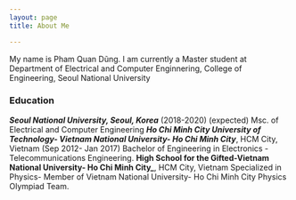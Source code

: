 ```yaml
---
layout: page
title: About Me

---
```


My name is Pham Quan Dũng. I am currently a Master student at Department of Electrical and Computer Enginnering, College of Engineering, Seoul National University

### Education

**_Seoul National University, Seoul, Korea_**  (2018-2020) (expected)
Msc. of Electrical and Computer Engineering
**_Ho Chi Minh City University of Technology- Vietnam National University- Ho Chi Minh
City_**, HCM City, Vietnam (Sep 2012- Jan 2017)
Bachelor of Engineering in Electronics - Telecommunications Engineering.
**High School for the Gifted-Vietnam National University- Ho Chi Minh City_**, HCM City,
Vietnam
Specialized in Physics- Member of Vietnam National University- Ho Chi Minh City Physics Olympiad
Team.
